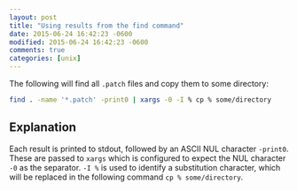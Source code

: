 ```yaml
---
layout: post
title: "Using results from the find command"
date: 2015-06-24 16:42:23 -0600
modified: 2015-06-24 16:42:23 -0600
comments: true
categories: [unix]
---
```


The following will find all `.patch` files and copy them to some directory:

```bash
find . -name '*.patch' -print0 | xargs -0 -I % cp % some/directory
```

## Explanation

Each result is printed to stdout, followed by an ASCII NUL character `-print0`.  These are passed to `xargs` which is configured to expect the NUL character `-0` as the separator. `-I %` is used to identify a substitution character, which will be replaced in the following command `cp % some/directory`.
